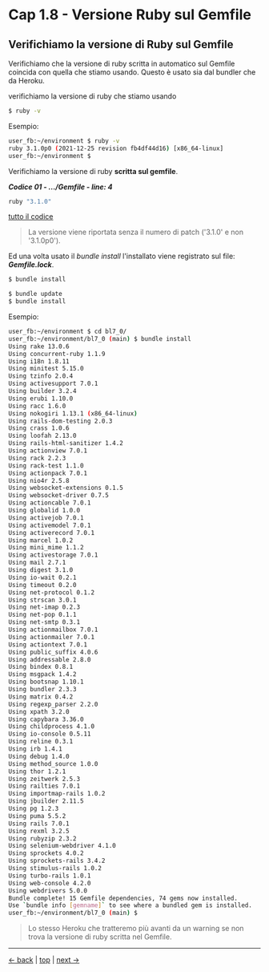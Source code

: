 # <a name="top"></a> Cap 1.8 - Versione Ruby sul Gemfile



## Verifichiamo la versione di Ruby sul Gemfile

Verifichiamo che la versione di ruby scritta in automatico sul Gemfile coincida con quella che stiamo usando.
Questo è usato sia dal bundler che da Heroku.

verifichiamo la versione di ruby che stiamo usando

```bash
$ ruby -v
```

Esempio:

```bash
user_fb:~/environment $ ruby -v
ruby 3.1.0p0 (2021-12-25 revision fb4df44d16) [x86_64-linux]
user_fb:~/environment $ 
```

Verifichiamo la versione di ruby **scritta sul gemfile**.

***Codice 01 - .../Gemfile - line: 4***

```ruby
ruby "3.1.0"
```

[tutto il codice](https://github.com/flaviobordonidev/leanpubabrandnewcms/blob/master/01-base/01-new_app/08_01-gemfile.rb)


> La versione viene riportata senza il numero di patch ('3.1.0' e non '3.1.0p0').


Ed una volta usato il *bundle install* l'installato viene registrato sul file: ***Gemfile.lock***.

```bash
$ bundle install

$ bundle update
$ bundle install
```

Esempio:

```bash
user_fb:~/environment $ cd bl7_0/
user_fb:~/environment/bl7_0 (main) $ bundle install
Using rake 13.0.6
Using concurrent-ruby 1.1.9
Using i18n 1.8.11
Using minitest 5.15.0
Using tzinfo 2.0.4
Using activesupport 7.0.1
Using builder 3.2.4
Using erubi 1.10.0
Using racc 1.6.0
Using nokogiri 1.13.1 (x86_64-linux)
Using rails-dom-testing 2.0.3
Using crass 1.0.6
Using loofah 2.13.0
Using rails-html-sanitizer 1.4.2
Using actionview 7.0.1
Using rack 2.2.3
Using rack-test 1.1.0
Using actionpack 7.0.1
Using nio4r 2.5.8
Using websocket-extensions 0.1.5
Using websocket-driver 0.7.5
Using actioncable 7.0.1
Using globalid 1.0.0
Using activejob 7.0.1
Using activemodel 7.0.1
Using activerecord 7.0.1
Using marcel 1.0.2
Using mini_mime 1.1.2
Using activestorage 7.0.1
Using mail 2.7.1
Using digest 3.1.0
Using io-wait 0.2.1
Using timeout 0.2.0
Using net-protocol 0.1.2
Using strscan 3.0.1
Using net-imap 0.2.3
Using net-pop 0.1.1
Using net-smtp 0.3.1
Using actionmailbox 7.0.1
Using actionmailer 7.0.1
Using actiontext 7.0.1
Using public_suffix 4.0.6
Using addressable 2.8.0
Using bindex 0.8.1
Using msgpack 1.4.2
Using bootsnap 1.10.1
Using bundler 2.3.3
Using matrix 0.4.2
Using regexp_parser 2.2.0
Using xpath 3.2.0
Using capybara 3.36.0
Using childprocess 4.1.0
Using io-console 0.5.11
Using reline 0.3.1
Using irb 1.4.1
Using debug 1.4.0
Using method_source 1.0.0
Using thor 1.2.1
Using zeitwerk 2.5.3
Using railties 7.0.1
Using importmap-rails 1.0.2
Using jbuilder 2.11.5
Using pg 1.2.3
Using puma 5.5.2
Using rails 7.0.1
Using rexml 3.2.5
Using rubyzip 2.3.2
Using selenium-webdriver 4.1.0
Using sprockets 4.0.2
Using sprockets-rails 3.4.2
Using stimulus-rails 1.0.2
Using turbo-rails 1.0.1
Using web-console 4.2.0
Using webdrivers 5.0.0
Bundle complete! 15 Gemfile dependencies, 74 gems now installed.
Use `bundle info [gemname]` to see where a bundled gem is installed.
user_fb:~/environment/bl7_0 (main) $ 
```

> Lo stesso Heroku che tratteremo più avanti da un warning se non trova la versione di ruby scritta nel Gemfile.



---

[<- back](https://github.com/flaviobordonidev/leanpubabrandnewcms/blob/master/01-base/01-new_app/06-new_app.md)
 | [top](#top) |
[next ->](https://github.com/flaviobordonidev/leanpubabrandnewcms/blob/master/01-base/01-new_app/09-aws_c9_more_disk_space.md)
